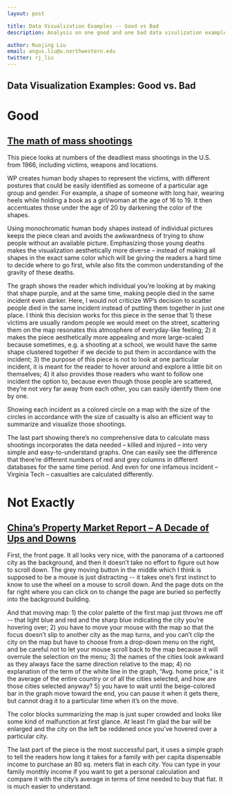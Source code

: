 ```yaml
---
layout: post

title: Data Visualization Examples -- Good vs Bad
description: Analysis on one good and one bad data visulization examples

author: Ruojing Liu
email: angus.liu@u.northwestern.edu
twitter: rj_liu
---
```


## Data Visualization Examples: Good vs. Bad

<h1>Good</h1>
<h2><a href="https://www.washingtonpost.com/graphics/national/mass-shootings-in-america/?%3Ftid%3D=sm_pg">The math of mass shootings</a></h2>

This piece looks at numbers of the deadliest mass shootings in the U.S. from 1966, including victims, weapons and locations. 

WP creates human body shapes to represent the victims, with different postures that could be easily identified as someone of a particular age group and gender. For example, a shape of someone with long hair, wearing heels while holding a book as a girl/woman at the age of 16 to 19. It then accentuates those under the age of 20 by darkening the color of the shapes.

Using monochromatic human body shapes instead of individual pictures keeps the piece clean and avoids the awkwardness of trying to show people without an available picture. Emphasizing those young deaths makes the visualization aesthetically more diverse – instead of making all shapes in the exact same color which will be giving the readers a hard time to decide where to go first, while also fits the common understanding of the gravity of these deaths.

The graph shows the reader which individual you’re looking at by making that shape purple, and at the same time, making people died in the same incident even darker. Here, I would not criticize WP’s decision to scatter people died in the same incident instead of putting them together in just one place. I think this decision works for this piece in the sense that 1) these victims are usually random people we would meet on the street, scattering them on the map resonates this atmosphere of everyday-like feeling; 2) it makes the piece aesthetically more appealing and more large-scaled because sometimes, e.g. a shooting at a school, we would have the same shape clustered together if we decide to put them in accordance with the incident; 3) the purpose of this piece is not to look at one particular incident, it is meant for the reader to hover around and explore a little bit on themselves; 4) it also provides those readers who want to follow one incident the option to, because even though those people are scattered, they’re not very far away from each other, you can easily identify them one by one.

Showing each incident as a colored circle on a map with the size of the circles in accordance with the size of casualty is also an efficient way to summarize and visualize those shootings.

The last part showing there’s no comprehensive data to calculate mass shootings incorporates the data needed – killed and injured – into very simple and easy-to-understand graphs. One can easily see the difference that there’re different numbers of red and grey columns in different databases for the same time period. And even for one infamous incident – Virginia Tech – casualties are calculated differently.

<h1>Not Exactly</h1>
<h2><a href="http://datanews.caixin.com/2016/home_en/">China’s Property Market Report – A Decade of Ups and Downs</a></h2>

First, the front page. It all looks very nice, with the panorama of a cartooned city as the background, and then it doesn’t take no effort to figure out how to scroll down. The grey moving button in the middle which I think is supposed to be a mouse is just distracting -- it takes one’s first instinct to know to use the wheel on a mouse to scroll down. And the page dots on the far right where you can click on to change the page are buried so perfectly into the background building.

And that moving map: 1) the color palette of the first map just throws me off -- that light blue and red and the sharp blue indicating the city you’re hovering over; 2) you have to move your mouse with the map so that the focus doesn’t slip to another city as the map turns, and you can’t clip the city on the map but have to choose from a drop-down menu on the right, and be careful not to let your mouse scroll back to the map because it will overrule the selection on the menu; 3) the names of the cities look awkward as they always face the same direction relative to the map; 4) no explanation of the term of the white line in the graph, “Avg. home price,” is it the average of the entire country or of all the cities selected, and how are those cities selected anyway? 5) you have to wait until the beige-colored bar in the graph move toward the end, you can pause it when it gets there, but cannot drag it to a particular time when it’s on the move.

The color blocks summarizing the map is just super crowded and looks like some kind of malfunction at first glance. At least I’m glad the bar will be enlarged and the city on the left be reddened once you’ve hovered over a particular city.

The last part of the piece is the most successful part, it uses a simple graph to tell the readers how long it takes for a family with per capita dispensable income to purchase an 80 sq. meters flat in each city. You can type in your family monthly income if you want to get a personal calculation and compare it with the city’s average in terms of time needed to buy that flat. It is much easier to understand.
